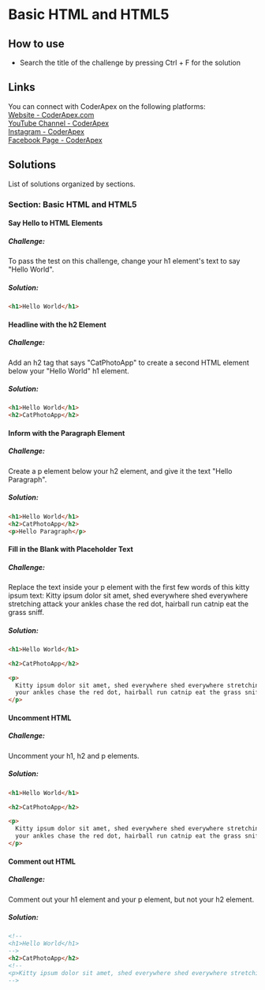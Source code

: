 # Basic HTML and HTML5

## How to use

- Search the title of the challenge by pressing Ctrl + F for the solution

## Links

You can connect with CoderApex on the following platforms:  
[Website - CoderApex.com](https://www.coderapex.com/)  
[YouTube Channel - CoderApex](https://www.youtube.com/channel/UCBerXSfE4lrd3E0oFJqrYCQ)  
[Instagram - CoderApex](https://www.instagram.com/coderapex/)  
[Facebook Page - CoderApex](https://www.facebook.com/coderapex/)

## Solutions

List of solutions organized by sections.

### Section: Basic HTML and HTML5

#### Say Hello to HTML Elements

##### Challenge:

To pass the test on this challenge, change your h1 element's text to say "Hello World".

##### Solution:

```html
<h1>Hello World</h1>
```

#### Headline with the h2 Element

##### Challenge:

Add an h2 tag that says "CatPhotoApp" to create a second HTML element below your "Hello World" h1 element.

##### Solution:

```html
<h1>Hello World</h1>
<h2>CatPhotoApp</h2>
```

#### Inform with the Paragraph Element

##### Challenge:

Create a p element below your h2 element, and give it the text "Hello Paragraph".

##### Solution:

```html
<h1>Hello World</h1>
<h2>CatPhotoApp</h2>
<p>Hello Paragraph</p>
```

#### Fill in the Blank with Placeholder Text

##### Challenge:

Replace the text inside your p element with the first few words of this kitty ipsum text: Kitty ipsum dolor sit amet, shed everywhere shed everywhere stretching attack your ankles chase the red dot, hairball run catnip eat the grass sniff.

##### Solution:

```html
<h1>Hello World</h1>

<h2>CatPhotoApp</h2>

<p>
  Kitty ipsum dolor sit amet, shed everywhere shed everywhere stretching attack
  your ankles chase the red dot, hairball run catnip eat the grass sniff.
</p>
```

#### Uncomment HTML

##### Challenge:

Uncomment your h1, h2 and p elements.

##### Solution:

```html
<h1>Hello World</h1>

<h2>CatPhotoApp</h2>

<p>
  Kitty ipsum dolor sit amet, shed everywhere shed everywhere stretching attack
  your ankles chase the red dot, hairball run catnip eat the grass sniff.
</p>
```

#### Comment out HTML

##### Challenge:

Comment out your h1 element and your p element, but not your h2 element.

##### Solution:

```html
<!--
<h1>Hello World</h1>
-->
<h2>CatPhotoApp</h2>
<!--
<p>Kitty ipsum dolor sit amet, shed everywhere shed everywhere stretching attack your ankles chase the red dot, hairball run catnip eat the grass sniff.</p>
-->
```
